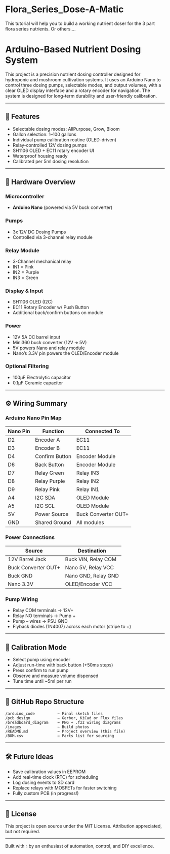 # Flora_Series_Dose-A-Matic
This tutorial will help you to build a working nutrient doser for the 3 part flora series nutrients. Or others....



# Arduino-Based Nutrient Dosing System

This project is a precision nutrient dosing controller designed for hydroponic and mushroom cultivation systems. It uses an Arduino Nano to control three dosing pumps, selectable modes, and output volumes, with a clear OLED display interface and a rotary encoder for navigation. The system is designed for long-term durability and user-friendly calibration.

---

## 🧠 Features

- Selectable dosing modes: AllPurpose, Grow, Bloom
- Gallon selection: 1–100 gallons
- Individual pump calibration routine (OLED-driven)
- Relay-controlled 12V dosing pumps
- SH1106 OLED + EC11 rotary encoder UI
- Waterproof housing ready
- Calibrated per 5ml dosing resolution

---

## 🔌 Hardware Overview

### Microcontroller

- **Arduino Nano** (powered via 5V buck converter)

### Pumps

- 3x 12V DC Dosing Pumps
- Controlled via 3-channel relay module

### Relay Module

- 3-Channel mechanical relay
- IN1 = Pink
- IN2 = Purple
- IN3 = Green

### Display & Input

- SH1106 OLED (I2C)
- EC11 Rotary Encoder w/ Push Button
- Additional back/confirm buttons on module

### Power

- 12V 5A DC barrel input
- Mini360 buck converter (12V ➜ 5V)
- 5V powers Nano and relay module
- Nano’s 3.3V pin powers the OLED/Encoder module

### Optional Filtering

- 100µF Electrolytic capacitor
- 0.1µF Ceramic capacitor

---

## ⚙️ Wiring Summary

### Arduino Nano Pin Map

| Nano Pin | Function       | Connected To        |
| -------- | -------------- | ------------------- |
| D2       | Encoder A      | EC11                |
| D3       | Encoder B      | EC11                |
| D4       | Confirm Button | Encoder Module      |
| D6       | Back Button    | Encoder Module      |
| D7       | Relay Green    | Relay IN3           |
| D8       | Relay Purple   | Relay IN2           |
| D9       | Relay Pink     | Relay IN1           |
| A4       | I2C SDA        | OLED Module         |
| A5       | I2C SCL        | OLED Module         |
| 5V       | Power Source   | Buck Converter OUT+ |
| GND      | Shared Ground  | All modules         |

### Power Connections

| Source              | Destination         |
| ------------------- | ------------------- |
| 12V Barrel Jack     | Buck VIN, Relay COM |
| Buck Converter OUT+ | Nano 5V, Relay VCC  |
| Buck GND            | Nano GND, Relay GND |
| Nano 3.3V           | OLED/Encoder VCC    |

### Pump Wiring

- Relay COM terminals → 12V+
- Relay NO terminals → Pump +
- Pump – wires → PSU GND
- Flyback diodes (1N4007) across each motor (stripe to +)

---

## 🧪 Calibration Mode

- Select pump using encoder
- Adjust run-time with back button (+50ms steps)
- Press confirm to run pump
- Observe and measure volume dispensed
- Tune time until \~5ml per run

---

## 📁 GitHub Repo Structure

```
/arduino_code          ← Final sketch files
/pcb_design            ← Gerber, KiCad or Flux files
/breadboard_diagram    ← PNG + .fzz wiring diagrams
/images                ← Build photos
/README.md             ← Project overview (this file)
/BOM.csv               ← Parts list for sourcing
```

---

## 🛠 Future Ideas

- Save calibration values in EEPROM
- Add real-time clock (RTC) for scheduling
- Log dosing events to SD card
- Replace relays with MOSFETs for faster switching
- Fully custom PCB (in progress!)

---

## 📸 License

This project is open source under the MIT License. Attribution appreciated, but not required.

---

Built with 💧 by an enthusiast of automation, control, and DIY excellence.


